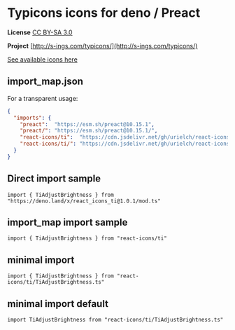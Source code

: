 # Typicons icons for deno / Preact

**License** [CC BY-SA 3.0](https://creativecommons.org/licenses/by-sa/3.0/)

**Project** [http://s-ings.com/typicons/](http://s-ings.com/typicons/)

[See available icons here](https://react-icons.github.io/react-icons/icons?name=ti)

## import_map.json

For a transparent usage:

```json
{
  "imports": {
    "preact":  "https://esm.sh/preact@10.15.1",
    "preact/": "https://esm.sh/preact@10.15.1/",
    "react-icons/ti":  "https://cdn.jsdelivr.net/gh/urielch/react-icons-ti@1.0.1/mod.ts",
    "react-icons/ti/": "https://cdn.jsdelivr.net/gh/urielch/react-icons-ti/ico/",
  }
}
```

## Direct import sample

`import { TiAdjustBrightness } from "https://deno.land/x/react_icons_ti@1.0.1/mod.ts"`

## import_map import sample

`import { TiAdjustBrightness } from "react-icons/ti"`

## minimal import

`import { TiAdjustBrightness } from "react-icons/ti/TiAdjustBrightness.ts"`

## minimal import default

`import TiAdjustBrightness from "react-icons/ti/TiAdjustBrightness.ts"`

